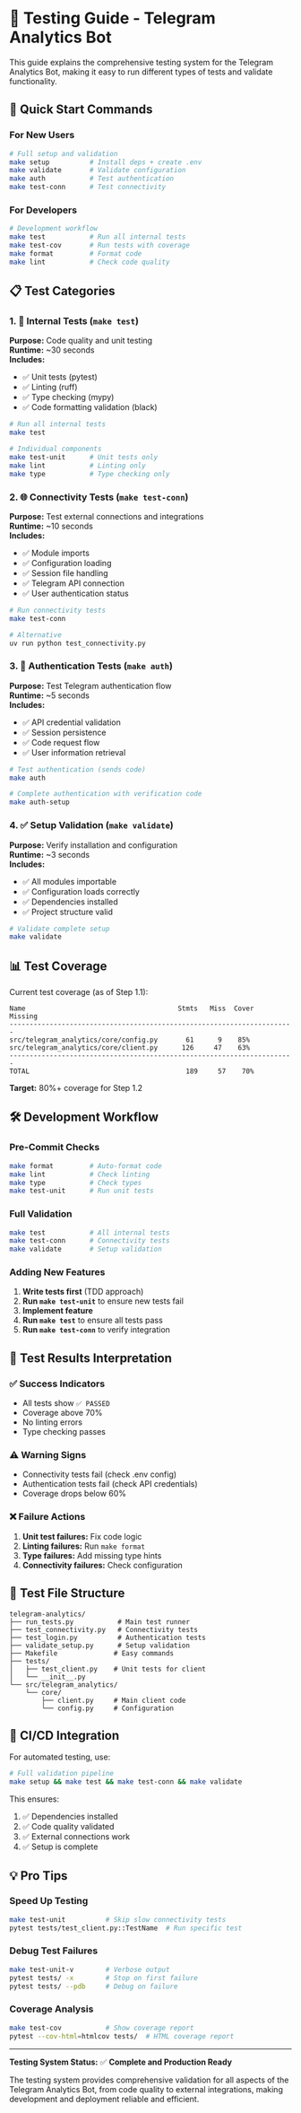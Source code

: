# 🧪 Testing Guide - Telegram Analytics Bot

This guide explains the comprehensive testing system for the Telegram Analytics Bot, making it easy to run different types of tests and validate functionality.

## 🚀 Quick Start Commands

### For New Users
```bash
# Full setup and validation
make setup          # Install deps + create .env
make validate       # Validate configuration
make auth           # Test authentication
make test-conn      # Test connectivity
```

### For Developers
```bash
# Development workflow
make test           # Run all internal tests
make test-cov       # Run tests with coverage
make format         # Format code
make lint           # Check code quality
```

## 📋 Test Categories

### 1. 🔧 **Internal Tests** (`make test`)
**Purpose:** Code quality and unit testing  
**Runtime:** ~30 seconds  
**Includes:**
- ✅ Unit tests (pytest)
- ✅ Linting (ruff)
- ✅ Type checking (mypy)
- ✅ Code formatting validation (black)

```bash
# Run all internal tests
make test

# Individual components
make test-unit      # Unit tests only
make lint           # Linting only
make type           # Type checking only
```

### 2. 🌐 **Connectivity Tests** (`make test-conn`)
**Purpose:** Test external connections and integrations  
**Runtime:** ~10 seconds  
**Includes:**
- ✅ Module imports
- ✅ Configuration loading
- ✅ Session file handling
- ✅ Telegram API connection
- ✅ User authentication status

```bash
# Run connectivity tests
make test-conn

# Alternative
uv run python test_connectivity.py
```

### 3. 🔐 **Authentication Tests** (`make auth`)
**Purpose:** Test Telegram authentication flow  
**Runtime:** ~5 seconds  
**Includes:**
- ✅ API credential validation
- ✅ Session persistence
- ✅ Code request flow
- ✅ User information retrieval

```bash
# Test authentication (sends code)
make auth

# Complete authentication with verification code
make auth-setup
```

### 4. ✅ **Setup Validation** (`make validate`)
**Purpose:** Verify installation and configuration  
**Runtime:** ~3 seconds  
**Includes:**
- ✅ All modules importable
- ✅ Configuration loads correctly
- ✅ Dependencies installed
- ✅ Project structure valid

```bash
# Validate complete setup
make validate
```

## 📊 Test Coverage

Current test coverage (as of Step 1.1):

```
Name                                      Stmts   Miss  Cover   Missing
-----------------------------------------------------------------------
src/telegram_analytics/core/config.py       61      9    85%   
src/telegram_analytics/core/client.py      126     47    63%   
-----------------------------------------------------------------------
TOTAL                                       189     57    70%
```

**Target:** 80%+ coverage for Step 1.2

## 🛠️ Development Workflow

### Pre-Commit Checks
```bash
make format         # Auto-format code
make lint           # Check linting
make type           # Check types
make test-unit      # Run unit tests
```

### Full Validation
```bash
make test           # All internal tests
make test-conn      # Connectivity tests
make validate       # Setup validation
```

### Adding New Features
1. **Write tests first** (TDD approach)
2. **Run `make test-unit`** to ensure new tests fail
3. **Implement feature**
4. **Run `make test`** to ensure all tests pass
5. **Run `make test-conn`** to verify integration

## 🎯 Test Results Interpretation

### ✅ Success Indicators
- All tests show `✅ PASSED`
- Coverage above 70%
- No linting errors
- Type checking passes

### ⚠️ Warning Signs
- Connectivity tests fail (check .env config)
- Authentication tests fail (check API credentials)
- Coverage drops below 60%

### ❌ Failure Actions
1. **Unit test failures:** Fix code logic
2. **Linting failures:** Run `make format`
3. **Type failures:** Add missing type hints
4. **Connectivity failures:** Check configuration

## 📁 Test File Structure

```
telegram-analytics/
├── run_tests.py           # Main test runner
├── test_connectivity.py   # Connectivity tests
├── test_login.py          # Authentication tests
├── validate_setup.py      # Setup validation
├── Makefile              # Easy commands
├── tests/
│   ├── test_client.py    # Unit tests for client
│   └── __init__.py
└── src/telegram_analytics/
    └── core/
        ├── client.py     # Main client code
        └── config.py     # Configuration
```

## 🚦 CI/CD Integration

For automated testing, use:

```bash
# Full validation pipeline
make setup && make test && make test-conn && make validate
```

This ensures:
1. ✅ Dependencies installed
2. ✅ Code quality validated
3. ✅ External connections work
4. ✅ Setup is complete

## 💡 Pro Tips

### Speed Up Testing
```bash
make test-unit          # Skip slow connectivity tests
pytest tests/test_client.py::TestName  # Run specific test
```

### Debug Test Failures
```bash
make test-unit-v        # Verbose output
pytest tests/ -x        # Stop on first failure
pytest tests/ --pdb     # Debug on failure
```

### Coverage Analysis
```bash
make test-cov           # Show coverage report
pytest --cov-html=htmlcov tests/  # HTML coverage report
```

---

**Testing System Status:** ✅ **Complete and Production Ready**

The testing system provides comprehensive validation for all aspects of the Telegram Analytics Bot, from code quality to external integrations, making development and deployment reliable and efficient.